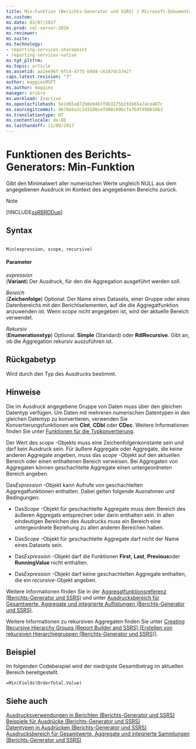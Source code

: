```yaml
---
title: Min-Funktion (Berichts-Generator und SSRS) | Microsoft-Dokumentation
ms.custom: 
ms.date: 03/07/2017
ms.prod: sql-server-2016
ms.reviewer: 
ms.suite: 
ms.technology:
- reporting-services-sharepoint
- reporting-services-native
ms.tgt_pltfrm: 
ms.topic: article
ms.assetid: aa1ee96f-9fc4-4775-b9d4-c6187dc37e27
caps.latest.revision: "7"
author: maggiesMSFT
ms.author: maggies
manager: erikre
ms.workload: Inactive
ms.openlocfilehash: 5e1d65a872b0e84b7f8b3275b193b65a74ce487c
ms.sourcegitcommit: 9678eba3c2d3100cef408c69bcfe76df49803d63
ms.translationtype: HT
ms.contentlocale: de-DE
ms.lasthandoff: 11/09/2017
---
```

# <a name="report-builder-functions---min-function"></a>Funktionen des Berichts-Generators: Min-Funktion
  Gibt den Minimalwert aller numerischen Werte ungleich NULL aus dem angegebenen Ausdruck im Kontext des angegebenen Bereichs zurück.  
  
> [!NOTE]  
>  [!INCLUDE[ssRBRDDup](../../includes/ssrbrddup-md.md)]  
  
## <a name="syntax"></a>Syntax  
  
```  
  
Min(expression, scope, recursive)  
```  
  
#### <a name="parameters"></a>Parameter  
 *expression*  
 (**Variant**) Der Ausdruck, für den die Aggregation ausgeführt werden soll.  
  
 *Bereich*  
 (**Zeichenfolge**) Optional. Der Name eines Datasets, einer Gruppe oder eines Datenbereichs mit den Berichtselementen, auf die die Aggregatfunktion anzuwenden ist. Wenn *scope* nicht angegeben ist, wird der aktuelle Bereich verwendet.  
  
 *Rekursiv*  
 (**Enumerationstyp**) Optional. **Simple** (Standard) oder **RdlRecursive**. Gibt an, ob die Aggregation rekursiv auszuführen ist.  
  
## <a name="return-type"></a>Rückgabetyp  
 Wird durch den Typ des Ausdrucks bestimmt.  
  
## <a name="remarks"></a>Hinweise  
 Die im Ausdruck angegebene Gruppe von Daten muss über den gleichen Datentyp verfügen. Um Daten mit mehreren numerischen Datentypen in den gleichen Datentyp zu konvertieren, verwenden Sie Konvertierungsfunktionen wie **CInt**, **CDbl** oder **CDec**. Weitere Informationen finden Sie unter [Funktionen für die Typkonvertierung](http://go.microsoft.com/fwlink/?LinkId=96142).  
  
 Der Wert des *scope* -Objekts muss eine Zeichenfolgenkonstante sein und darf kein Ausdruck sein. Für äußere Aggregate oder Aggregate, die keine anderen Aggregate angeben, muss das *scope* -Objekt auf den aktuellen Bereich oder einen enthaltenen Bereich verweisen. Bei Aggregaten von Aggregaten können geschachtelte Aggregate einen untergeordneten Bereich angeben.  
  
 Das*Expression* -Objekt kann Aufrufe von geschachtelten Aggregatfunktionen enthalten. Dabei gelten folgende Ausnahmen und Bedingungen:  
  
-   Das*Scope* -Objekt für geschachtelte Aggregate muss dem Bereich des äußeren Aggregats entsprechen oder darin enthalten sein. In allen eindeutigen Bereichen des Ausdrucks muss ein Bereich eine untergeordnete Beziehung zu allen anderen Bereichen haben.  
  
-   Das*Scope* -Objekt für geschachtelte Aggregate darf nicht der Name eines Datasets sein.  
  
-   Das*Expression* -Objekt darf die Funktionen **First**, **Last**, **Previous**oder **RunningValue** nicht enthalten.  
  
-   Das*Expression* -Objekt darf keine geschachtelten Aggregate enthalten, die ein *recursive*-Objekt angeben.  
  
 Weitere Informationen finden Sie in der [Aggregatfunktionsreferenz (Berichts-Generator und SSRS)](../../reporting-services/report-design/report-builder-functions-aggregate-functions-reference.md) und unter [Ausdrucksbereich für Gesamtwerte, Aggregate und integrierte Auflistungen (Berichts-Generator und SSRS)](../../reporting-services/report-design/expression-scope-for-totals-aggregates-and-built-in-collections.md).  
  
 Weitere Informationen zu rekursiven Aggregaten finden Sie unter [Creating Recursive Hierarchy Groups (Report Builder and SSRS) (Erstellen von rekursiven Hierarchiegruppen (Berichts-Generator und SSRS))](../../reporting-services/report-design/creating-recursive-hierarchy-groups-report-builder-and-ssrs.md).  
  
## <a name="example"></a>Beispiel  
 Im folgenden Codebeispiel wird der niedrigste Gesamtbetrag im aktuellen Bereich bereitgestellt.  
  
```  
=Min(Fields!OrderTotal.Value)  
```  
  
## <a name="see-also"></a>Siehe auch  
 [Ausdrucksverwendungen in Berichten &#40;Berichts-Generator und SSRS&#41;](../../reporting-services/report-design/expression-uses-in-reports-report-builder-and-ssrs.md)   
 [Beispiele für Ausdrücke &#40;Berichts-Generator und SSRS&#41;](../../reporting-services/report-design/expression-examples-report-builder-and-ssrs.md)   
 [Datentypen in Ausdrücken (Berichts-Generator und SSRS)](../../reporting-services/report-design/data-types-in-expressions-report-builder-and-ssrs.md)   
 [Ausdrucksbereich für Gesamtwerte, Aggregate und integrierte Sammlungen &#40;Berichts-Generator und SSRS&#41;](../../reporting-services/report-design/expression-scope-for-totals-aggregates-and-built-in-collections.md)  
  
  
